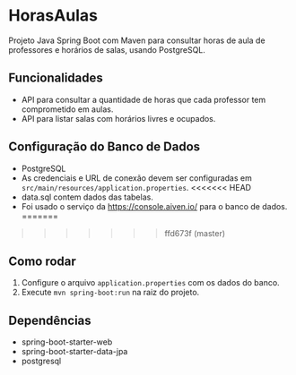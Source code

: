 # HorasAulas

Projeto Java Spring Boot com Maven para consultar horas de aula de professores e horários de salas, usando PostgreSQL.

## Funcionalidades
- API para consultar a quantidade de horas que cada professor tem comprometido em aulas.
- API para listar salas com horários livres e ocupados.

## Configuração do Banco de Dados
- PostgreSQL
- As credenciais e URL de conexão devem ser configuradas em `src/main/resources/application.properties`.
<<<<<<< HEAD
- data.sql contem dados das tabelas.
- Foi usado o serviço da https://console.aiven.io/ para o banco de dados.
=======
>>>>>>> ffd673f (master)

## Como rodar
1. Configure o arquivo `application.properties` com os dados do banco.
2. Execute `mvn spring-boot:run` na raiz do projeto.

## Dependências
- spring-boot-starter-web
- spring-boot-starter-data-jpa
- postgresql
